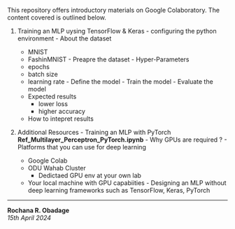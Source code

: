 This repository offers introductory materials on Google Colaboratory. The content covered is outlined below.

1.   Training an MLP uysing TensorFlow & Keras
    - configuring the python environment
    - About the dataset
        - MNIST
        - FashinMNIST 
    - Preapre the dataset
    - Hyper-Parameters
        - epochs
        - batch size
        - learning rate
    - Define the model
    - Train the model
    - Evaluate the model
        - Expected results
            - lower loss
            - higher accuracy
        - How to intepret results

2.   Additional Resources
	- Training an MLP with PyTorch
        **Ref_Multilayer_Perceptron_PyTorch.ipynb**
	- Why GPUs are required ?
	- Platforms that you can use for deep learning
		- Google Colab
		- ODU Wahab Cluster
	        - Dedictaed GPU env at your own lab
		- Your local machine with GPU capabiities
	- Designing an MLP without deep learning frameworks such as TensorFlow, Keras, PyTorch

---

__Rochana R. Obadage__<br>
_15th April 2024_
